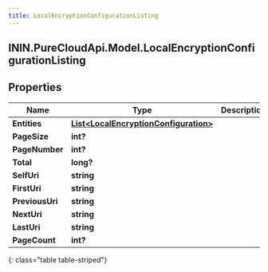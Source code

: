 ```yaml
---
title: LocalEncryptionConfigurationListing
---
```

## ININ.PureCloudApi.Model.LocalEncryptionConfigurationListing

## Properties

|Name | Type | Description | Notes|
|------------ | ------------- | ------------- | -------------|
| **Entities** | [**List&lt;LocalEncryptionConfiguration&gt;**](LocalEncryptionConfiguration.html) |  | [optional] |
| **PageSize** | **int?** |  | [optional] |
| **PageNumber** | **int?** |  | [optional] |
| **Total** | **long?** |  | [optional] |
| **SelfUri** | **string** |  | [optional] |
| **FirstUri** | **string** |  | [optional] |
| **PreviousUri** | **string** |  | [optional] |
| **NextUri** | **string** |  | [optional] |
| **LastUri** | **string** |  | [optional] |
| **PageCount** | **int?** |  | [optional] |
{: class="table table-striped"}


